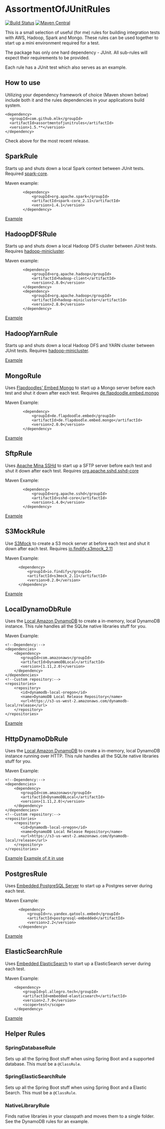 # AssortmentOfJUnitRules

[![Build Status](https://travis-ci.org/mlk/AssortmentOfJUnitRules.svg)](https://travis-ci.org/mlk/AssortmentOfJUnitRules)
[![Maven Central](https://maven-badges.herokuapp.com/maven-central/com.github.mlk/assortmentofjunitrules/badge.svg)](https://search.maven.org/#search%7Cgav%7C1%7Cg%3A%22com.github.mlk%22%20AND%20a%3A%22assortmentofjunitrules%22)

This is a small selection of useful (for me) rules for building integration tests with AWS, Hadoop, Spark and Mongo.
These rules can be used together to start up a mini environment required for a test.  

The package has only one hard dependency - JUnit. All sub-rules will expect their requirements to be provided.

Each rule has a JUnit test which also serves as an example. 

## How to use

Utilizing your dependency framework of choice (Maven shown below) include both it and the rules dependencies
in your applications build system.

```
<dependency>
  <groupId>com.github.mlk</groupId>
  <artifactId>assortmentofjunitrules</artifactId>
  <version>1.5.**</version>
</dependency>
```
Check above for the most recent release.

## SparkRule

Starts up and shuts down a local Spark context between JUnit tests. Required [spark-core](http://mvnrepository.com/artifact/org.apache.spark).

Maven example:
```
        <dependency>
            <groupId>org.apache.spark</groupId>
            <artifactId>spark-core_2.11</artifactId>
            <version>1.4.1</version>
        </dependency>
```

[Example](https://github.com/mlk/AssortmentOfJUnitRules/blob/master/src/test/java/com/github/mlk/junit/rules/TestSparkRule.java)

## HadoopDFSRule 

Starts up and shuts down a local Hadoop DFS cluster between JUnit tests. Requires [hadoop-minicluster](http://mvnrepository.com/artifact/org.apache.hadoop/hadoop-minicluster).

Maven example:
```
        <dependency>
            <groupId>org.apache.hadoop</groupId>
            <artifactId>hadoop-client</artifactId>
            <version>2.8.0</version>
        </dependency>
        <dependency>
            <groupId>org.apache.hadoop</groupId>
            <artifactId>hadoop-minicluster</artifactId>
            <version>2.8.0</version>
        </dependency>
```

[Example](https://github.com/mlk/AssortmentOfJUnitRules/blob/master/src/test/java/com/github/mlk/junit/rules/TestHadoopRule.java)


## HadoopYarnRule 

Starts up and shuts down a local Hadoop DFS and YARN cluster between JUnit tests. Requires [hadoop-minicluster](http://mvnrepository.com/artifact/org.apache.hadoop/hadoop-minicluster).

[Example](https://github.com/mlk/AssortmentOfJUnitRules/blob/master/src/test/java/com/github/mlk/junit/rules/TestHadoopYarnRule.java)

## MongoRule

Uses [Flapdoodles' Embed Mongo](https://github.com/flapdoodle-oss/de.flapdoodle.embed.mongo) to start up a Mongo
server before each test and shut it down after each test. Requires [de.flapdoodle.embed.mongo](http://mvnrepository.com/artifact/de.flapdoodle.embed/de.flapdoodle.embed.mongo)

Maven Example:
```
        <dependency>
            <groupId>de.flapdoodle.embed</groupId>
            <artifactId>de.flapdoodle.embed.mongo</artifactId>
            <version>2.0.0</version>
        </dependency>
```

[Example](https://github.com/mlk/AssortmentOfJUnitRules/blob/master/src/test/java/com/github/mlk/junit/rules/TestMongoRule.java)

## SftpRule

Uses [Apache Mina SSHd](https://mina.apache.org/sshd-project/) to start up a SFTP
server before each test and shut it down after each test. Requires [org.apache.sshd.sshd-core](https://mvnrepository.com/artifact/org.apache.sshd/sshd-core)

Maven Example:
```
        <dependency>
            <groupId>org.apache.sshd</groupId>
            <artifactId>sshd-core</artifactId>
            <version>1.4.0</version>
        </dependency>
```

[Example](https://github.com/mlk/AssortmentOfJUnitRules/blob/master/src/test/java/com/github/mlk/junit/rules/TestSftpRule.java)

## S3MockRule

Use [S3Mock](https://github.com/findify/s3mock) to create a S3 mock server at before each test and shut it down after each test. Requires [io.findify.s3mock_2.11](https://mvnrepository.com/artifact/io.findify/s3mock_2.11)

Maven Example:
```
      <dependency>
          <groupId>io.findify</groupId>
          <artifactId>s3mock_2.11</artifactId>
          <version>0.2.0</version>
      </dependency>
```

[Example](https://github.com/mlk/AssortmentOfJUnitRules/blob/master/src/test/java/com/github/mlk/junit/rules/S3MockRuleTest.java)

## LocalDynamoDbRule

Uses the [Local Amazon DynamoDB](http://docs.aws.amazon.com/amazondynamodb/latest/developerguide/DynamoDBLocal.html) to create a in-memory, local DynamoDB instance.
This rule handles all the SQLite native libraries stuff for you.

Maven Example:
```
<!--Dependency:-->
<dependencies>
    <dependency>
       <groupId>com.amazonaws</groupId>
       <artifactId>DynamoDBLocal</artifactId>
       <version>[1.11,2.0)</version>
    </dependency>
</dependencies>
<!--Custom repository:-->
<repositories>
    <repository>
       <id>dynamodb-local-oregon</id>
       <name>DynamoDB Local Release Repository</name>
       <url>https://s3-us-west-2.amazonaws.com/dynamodb-local/release</url>
    </repository>
</repositories>
```

[Example](https://github.com/mlk/AssortmentOfJUnitRules/blob/master/src/test/java/com/github/mlk/junit/rules/LocalDynamoDbRuleTest.java)

## HttpDynamoDbRule

Uses the [Local Amazon DynamoDB](http://docs.aws.amazon.com/amazondynamodb/latest/developerguide/DynamoDBLocal.html) to create a in-memory, local DynamoDB instance running over HTTP.
This rule handles all the SQLite native libraries stuff for you.

Maven Example:
```
<!--Dependency:-->
<dependencies>
    <dependency>
       <groupId>com.amazonaws</groupId>
       <artifactId>DynamoDBLocal</artifactId>
       <version>[1.11,2.0)</version>
    </dependency>
</dependencies>
<!--Custom repository:-->
<repositories>
    <repository>
       <id>dynamodb-local-oregon</id>
       <name>DynamoDB Local Release Repository</name>
       <url>https://s3-us-west-2.amazonaws.com/dynamodb-local/release</url>
    </repository>
</repositories>
```

[Example](https://github.com/mlk/AssortmentOfJUnitRules/blob/master/src/test/java/com/github/mlk/junit/rules/HttpDynamoDbRuleTest.java)
[Example of it in use](https://github.com/mlk/simples-migrations-dynamodb/tree/master/src/test/java/com/github/mlk/simples/migrations/dynamodb/example)

## PostgresRule

Uses [Embedded PostgreSQL Server](https://github.com/yandex-qatools/postgresql-embedded) to start up a Postgres server during each test.

Maven Example:
```
      <dependency>
          <groupId>ru.yandex.qatools.embed</groupId>
          <artifactId>postgresql-embedded</artifactId>
          <version>2.2</version>
      </dependency>
```

[Example](https://github.com/mlk/AssortmentOfJUnitRules/blob/master/src/test/java/com/github/mlk/junit/rules/PostgresRuleTest.java)


## ElasticSearchRule

Uses [Embedded ElasticSearch](https://github.com/allegro/embedded-elasticsearch) to start up a ElasticSearch server during each test.

Maven Example:
```
    <dependency>
        <groupId>pl.allegro.tech</groupId>
        <artifactId>embedded-elasticsearch</artifactId>
        <version>2.7.0</version>
        <scope>test</scope>
    </dependency>
```

[Example](https://github.com/mlk/AssortmentOfJUnitRules/blob/master/src/test/java/com/github/mlk/junit/rules/TestElasticSearcjRule.java)



## Helper Rules

### SpringDatabaseRule

Sets up all the Spring Boot stuff when using Spring Boot and a supported database.
This must be a `@ClassRule`.

### SpringElasticSearchRule

Sets up all the Spring Boot stuff when using Spring Boot and a Elastic Search.
This must be a `@ClassRule`.

### NativeLibraryRule

Finds native libraries in your classpath and moves them to a single folder. See the DynamoDB rules for an example.